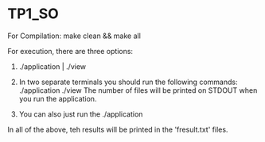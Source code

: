 # TP1_SO

For Compilation:
make clean && make all

For execution, there are three options:
1) ./application <files> | ./view

2) In two separate terminals you should run the following commands: 
    ./application <files>
    ./view <NUMBER OF FILES>
The number of files will be printed on STDOUT when you run the application.

3) You can also just run the ./application <files> 

In all of the above, teh results will be printed in the 'fresult.txt' files.